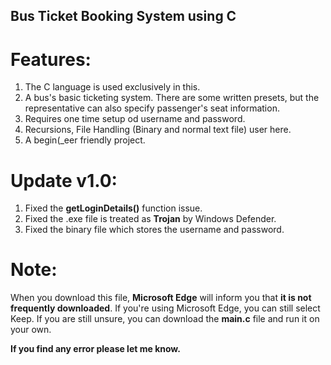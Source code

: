 ## Bus Ticket Booking System using C
# Features: 
1. The C language is used exclusively in this.
2. A bus's basic ticketing system. There are some written presets, but the representative can also specify passenger's seat information.
3. Requires one time setup od username and password.
4. Recursions, File Handling (Binary and normal text file) user here.
5. A begin(_eer friendly project.

# Update v1.0:
1. Fixed the **getLoginDetails()** function issue.
2. Fixed the .exe file is treated as **Trojan** by Windows Defender.
3. Fixed the binary file which stores the username and password. 

# Note: 
When you download this file, **Microsoft Edge** will inform you that **it is not frequently downloaded**. If you're using Microsoft Edge, you can still select Keep.
If you are still unsure, you can download the **main.c** file and run it on your own.

**If you find any error please let me know.**
